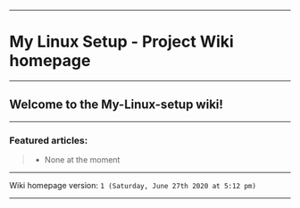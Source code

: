 
***

# My Linux Setup - Project Wiki homepage

***

## Welcome to the My-Linux-setup wiki!

***

### Featured articles:

> * None at the moment

***

Wiki homepage version: `1 (Saturday, June 27th 2020 at 5:12 pm)`

***
